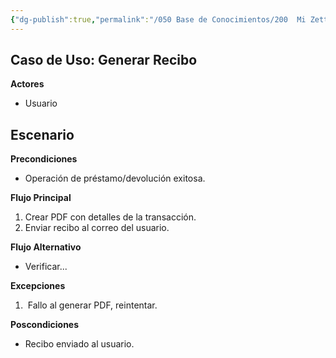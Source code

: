 ```yaml
---
{"dg-publish":true,"permalink":"/050 Base de Conocimientos/200  Mi Zettelkasten/100 Docencia/IS1/2025/Clase 12 Diagrama de Casos de Uso (Caso Práctico)/Sistema de Biblioteca/40 Análisis de Requerimientos/Zk Ejemplo Sistema de Biblioteca (Especificación del Caso de Uso Generar Recibo)/","tags":["digitalGarden","ejemplos","diagramaCasosDeUso"]}
---
```


## Caso de Uso: Generar Recibo

**Actores**
- Usuario

**Escenario**
- 

**Precondiciones**
- Operación de préstamo/devolución exitosa.

**Flujo Principal**
1. Crear PDF con detalles de la transacción.
2. Enviar recibo al correo del usuario.

**Flujo Alternativo**
- Verificar...

**Excepciones**
1.  Fallo al generar PDF, reintentar.

**Poscondiciones**
- Recibo enviado al usuario.